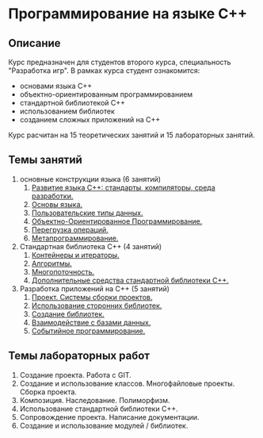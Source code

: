 # Программирование на языке С++

## Описание

Курс предназначен для студентов второго курса, специальность "Разработка игр". В рамках курса студент ознакомится:

 * основами языка С++
 * объектно-ориентированным программированием
 * стандартной библиотекой С++
 * использованием библиотек
 * созданием сложных приложений на С++

Курс расчитан на 15 теоретических занятий и 15 лабораторных занятий.

## Темы занятий

1. основные конструкции языка (6 занятий)
   1. [Развитие языка С++: стандарты, компиляторы, среда разработки.](./ru/11_intro.md)
   2. [Основы языка.](./ru/12_basics.md)
   3. [Пользовательские типы данных.](./ru/13_classes.md)
   4. [Объектно-Ориентированное Программирование.](./ru/14_oop.md)
   5. [Перегрузка операций.](./ru/15_operations.md)
   6. [Метапрограммирование.](./ru/16_metaprogramming.md)
2. Стандартная библиотека С++ (4 занятий)
   1. [Контейнеры и итераторы.](./ru/21_containers.md)
   2. [Алгоритмы.](./ru/22_algorithms.md)
   3. [Многопоточность.](./ru/23_threads.md)
   4. [Дополнительные средства стандартной библиотеки С++.](./ru/24_in_plus.md)
3. Разработка приложений на С++ (5 занятий)
   1. [Проект. Системы сборки проектов.](./ru/31_projects.md)
   2. [Использование сторонних библиотек.](./ru/32_lib_usage.md)
   3. [Создание библиотек.](./ru/33_lib_dev.md)
   4. [Взаимодействие с базами данных.](./ru/34_db.md)
   5. [Событийное программирование.](./ru/35_event_driven.md)

## Темы лабораторных работ

1. Cоздание проекта. Работа с GIT.
2. Создание и использование классов. Многофайловые проекты. Сборка проекта.
3. Композиция. Наследование. Полиморфизм.
4. Использование стандартной библиотеки С++.
5. Сопровождение проекта. Написание документации.
6. Создание и использование модулей / библиотек.